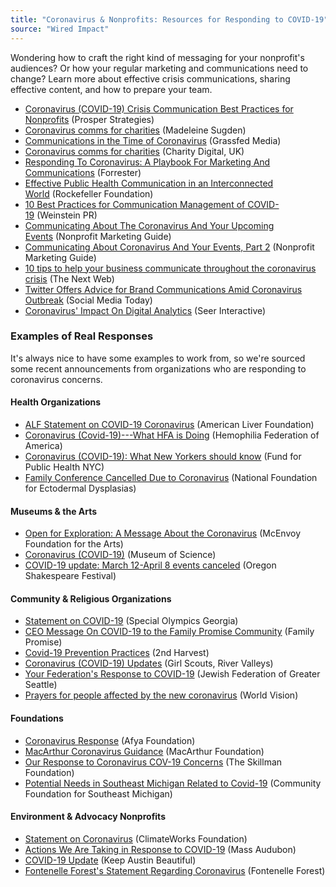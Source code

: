 ```yaml
---
title: "Coronavirus & Nonprofits: Resources for Responding to COVID-19"
source: "Wired Impact"
---
```


Wondering how to craft the right kind of messaging for your nonprofit's audiences? Or how your regular marketing and communications need to change? Learn more about effective crisis communications, sharing effective content, and how to prepare your team.

-   [Coronavirus (COVID-19) Crisis Communication Best Practices for Nonprofits](https://cdn2.hubspot.net/hubfs/331925/Coronavirus-nonprofit-comms-best-practices-3102020-2.pdf) (Prosper Strategies)
-   [Coronavirus comms for charities](https://madlinblog.wordpress.com/2020/03/03/coronavirus-comms-for-charities/) (Madeleine Sugden)
-   [Communications in the Time of Coronavirus](https://grassfedmediadc.com/2020/03/communications-in-the-time-of-coronavirus/) (Grassfed Media)
-   [Coronavirus comms for charities](https://charitydigital.org.uk/topics/coronavirus-comms-for-charities-7135) (Charity Digital, UK)
-   [Responding To Coronavirus: A Playbook For Marketing And Communications](https://go.forrester.com/blogs/responding-to-coronavirus-playbook-for-marketing-communications/) (Forrester)
-   [Effective Public Health Communication in an Interconnected World](https://assets.rockefellerfoundation.org/app/uploads/20160419105316/News-Deeply-Public-Health-Communication-v3-LOW-RES.pdf) (Rockefeller Foundation)
-   [10 Best Practices for Communication Management of COVID-19](https://weinsteinpr.com/10-best-practices-for-communication-management-of-covid-19/) (Weinstein PR)
-   [Communicating About The Coronavirus And Your Upcoming Events](https://www.nonprofitmarketingguide.com/blog/2020/03/04/communicating-about-the-coronavirus-and-your-upcoming-events/) (Nonprofit Marketing Guide)
-   [Communicating About Coronavirus And Your Events, Part 2](https://www.nonprofitmarketingguide.com/blog/2020/03/12/communicating-about-coronavirus-and-your-events-part-2/?fbclid=IwAR3M_2dFnEVYCOE3Ljbor9xnAX8CkWF0nFITYrDK7VKUYJCTPbCdR2x0uoY) (Nonprofit Marketing Guide)
-   [10 tips to help your business communicate throughout the coronavirus crisis](https://thenextweb.com/growth-quarters/2020/03/12/10-tips-to-help-your-business-communicate-throughout-the-coronavirus-crisis/) (The Next Web)
-   [Twitter Offers Advice for Brand Communications Amid Coronavirus Outbreak](https://www.socialmediatoday.com/news/twitter-offers-advice-for-brand-communications-amid-coronavirus-outbreak/573958/) (Social Media Today)
-   [Coronavirus' Impact On Digital Analytics](https://www.seerinteractive.com/blog/coronavirus-impact-analytics/) (Seer Interactive)

### Examples of Real Responses

It's always nice to have some examples to work from, so we're sourced some recent announcements from organizations who are responding to coronavirus concerns.

#### Health Organizations

-   [ALF Statement on COVID-19 Coronavirus](https://liverfoundation.org/alf-statement-on-covid-19-coronavirus/) (American Liver Foundation)
-   [Coronavirus (Covid-19)---What HFA is Doing](https://www.hemophiliafed.org/news-stories/2020/03/coronavirus-covid-19-what-hfa-is-doing/) (Hemophilia Federation of America)
-   [Coronavirus (COVID-19): What New Yorkers should know](https://fphnyc.org/coronavirus-new-york/) (Fund for Public Health NYC)
-   [Family Conference Cancelled Due to Coronavirus](https://www.nfed.org/blog/family-conference-cancelled/) (National Foundation for Ectodermal Dysplasias)

#### Museums & the Arts

-   [Open for Exploration: A Message About the Coronavirus](https://www.mcevoyarts.org/a-message-about-the-coronavirus/) (McEnvoy Foundation for the Arts)
-   [Coronavirus (COVID-19)](https://www.mos.org/coronavirus) (Museum of Science)
-   [COVID-19 update: March 12-April 8 events canceled](https://www.osfashland.org/en/tickets-and-calendar/covid-prep.aspx) (Oregon Shakespeare Festival)

#### Community & Religious Organizations

-   [Statement on COVID-19](http://www.specialolympicsga.org/statement-on-covid-19/) (Special Olympics Georgia)
-   [CEO Message On COVID-19 to the Family Promise Community](https://familypromise.org/the-latest/press-releases/covid-19-ceo-message/) (Family Promise)
-   [Covid-19 Prevention ](https://2-harvest.org/covid19/)[Practices](https://2-harvest.org/covid19/) (2nd Harvest)
-   [Coronavirus (COVID-19) Updates](https://www.girlscoutsrv.org/en/about-girl-scouts/news/coronavirus-updates.html) (Girl Scouts, River Valleys)
-   [Your Federation's Response to COVID-19](https://www.jewishinseattle.org/your-federations-response-to-covid-19/) (Jewish Federation of Greater Seattle)
-   [Prayers for people affected by the new coronavirus](https://www.worldvision.org/disaster-relief-news-stories/prayers-people-affected-new-coronavirus) (World Vision)

#### Foundations

-   [Coronavirus Response](https://afyafoundation.org/campaigns/coronavirus-response/) (Afya Foundation)
-   [MacArthur Coronavirus Guidance](https://www.macfound.org/pages/coronavirus-guidance/) (MacArthur Foundation)
-   [Our Response to Coronavirus COV-19 Concerns](https://www.skillman.org/blog/our-response-to-coronavirus-cov-19-concerns/) (The Skillman Foundation)
-   [Potential Needs in Southeast Michigan Related to Covid-19](https://cfsem.org/potential-needs-in-southeast-michigan-related-to-covid-19/) (Community Foundation for Southeast Michigan)

#### Environment & Advocacy Nonprofits

-   [Statement on Coronavirus](https://www.climateworks.org/blog/statement-on-coronavirus/) (ClimateWorks Foundation)
-   [Actions We Are Taking in Response to COVID-19](https://www.massaudubon.org/get-outdoors/covid-19-response) (Mass Audubon)
-   [COVID-19 Update](https://keepaustinbeautiful.org/news/covid-19-update/) (Keep Austin Beautiful)
-   [Fontenelle Forest's Statement Regarding Coronavirus](https://fontenelleforest.org/coronavirus/) (Fontenelle Forest)
